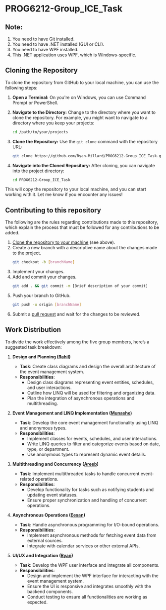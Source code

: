 # PROG6212-Group_ICE_Task

## Note:
1. You need to have Git installed.
2. You need to have .NET installed (GUI or CLI).
3. You need to have WPF installed.
4. This .NET application uses WPF, which is Windows-specific.

## Cloning the Repository
To clone the repository from GitHub to your local machine, you can use the following steps:

1. **Open a Terminal:** On you're on Windows, you can use Command Prompt or PowerShell.

2. **Navigate to the Directory:** Change to the directory where you want to clone the repository. For example, you might want to navigate to a directory where you keep your projects:
   ```bash
   cd /path/to/your/projects
   ```

3. **Clone the Repository:** Use the `git clone` command with the repository URL:
   ```bash
   git clone https://github.com/Ryan-Millard/PROG6212-Group_ICE_Task.git
   ```

4. **Navigate into the Cloned Repository:** After cloning, you can navigate into the project directory:
   ```bash
   cd PROG6212-Group_ICE_Task
   ```

This will copy the repository to your local machine, and you can start working with it. Let me know if you encounter any issues!

## Contributing to this repository
The following are the rules regarding contributions made to this repository, which explain the process that must be followed for any contributions to be added.

1. [Clone the repository to your machine](https://github.com/Ryan-Millard/PROG6212-Group_ICE_Task/edit/readme/README.md#cloning-the-repository) (see above).
2. Create a new branch with a descriptive name about the changes made to the project.
   ```bash
   git checkout -b [branchName]
   ```
3. Implement your changes.
4. Add and commit your changes.
   ```bash
   git add . && git commit -m [Brief description of your commit]
   ```
5. Push your branch to GitHub.
   ```bash
   git push -u origin [branchName]
   ```
6. Submit a [pull request](https://github.com/Ryan-Millard/PROG6212-Group_ICE_Task/pulls) and wait for the changes to be reviewed.

## Work Distribution
To divide the work effectively among the five group members, here’s a suggested task breakdown:

1. **Design and Planning ([Rahil](https://github.com/RahilSir))**
   - **Task**: Create class diagrams and design the overall architecture of the event management system.
   - **Responsibilities**:
     - Design class diagrams representing event entities, schedules, and user interactions.
     - Outline how LINQ will be used for filtering and organizing data.
     - Plan the integration of asynchronous operations and multithreading.

2. **Event Management and LINQ Implementation ([Munashe](https://github.com/mintymuna))**
   - **Task**: Develop the core event management functionality using LINQ and anonymous types.
   - **Responsibilities**:
     - Implement classes for events, schedules, and user interactions.
     - Write LINQ queries to filter and categorize events based on date, type, or department.
     - Use anonymous types to represent dynamic event details.

3. **Multithreading and Concurrency ([Areeb](https://github.com/Areeb-Ibrahim))**
   - **Task**: Implement multithreaded tasks to handle concurrent event-related operations.
   - **Responsibilities**:
     - Develop functionality for tasks such as notifying students and updating event statuses.
     - Ensure proper synchronization and handling of concurrent operations.

4. **Asynchronous Operations ([Eesan](https://github.com/Eesan1))**
   - **Task**: Handle asynchronous programming for I/O-bound operations.
   - **Responsibilities**:
     - Implement asynchronous methods for fetching event data from external sources.
     - Integrate with calendar services or other external APIs.

5. **UI/UX and Integration ([Ryan](https://github.com/Ryan-Millard))**
   - **Task**: Develop the WPF user interface and integrate all components.
   - **Responsibilities**:
     - Design and implement the WPF interface for interacting with the event management system.
     - Ensure the UI is responsive and integrates smoothly with the backend components.
     - Conduct testing to ensure all functionalities are working as expected.

